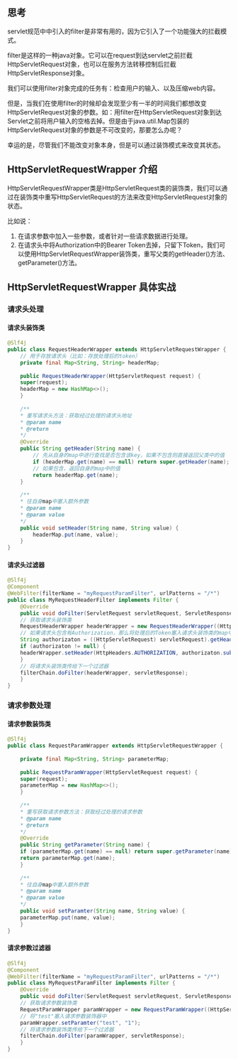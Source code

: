 ## 思考

servlet规范中中引入的filter是非常有用的，因为它引入了一个功能强大的拦截模式。

filter是这样的一种java对象。它可以在request到达servlet之前拦截HttpServletRequest对象，也可以在服务方法转移控制后拦截HttpServletResponse对象。

我们可以使用filter对象完成的任务有：检查用户的输入、以及压缩web内容。

但是，当我们在使用filter的时候却会发现至少有一半的时间我们都想改变HttpServletRequest对象的参数。如：用filter在HttpServletRequest对象到达Servlet之前将用户输入的空格去掉。但是由于java.util.Map包装的HttpServletRequest对象的参数是不可改变的，那要怎么办呢？

幸运的是，尽管我们不能改变对象本身，但是可以通过装饰模式来改变其状态。

## HttpServletRequestWrapper 介绍

HttpServletRequestWrapper类是HttpServletRequest类的装饰类，我们可以通过在装饰类中重写HttpServletRequest的方法来改变HttpServletRequest对象的状态。

比如说：

1. 在请求参数中加入一些参数，或者针对一些请求数据进行处理。
2. 在请求头中将Authorization中的Bearer Token去掉，只留下Token，我们可以使用HttpServletRequestWrapper装饰类，重写父类的getHeader()方法、getParameter()方法。

## HttpServletRequestWrapper 具体实战

### 请求头处理

#### 请求头装饰类

```java
@Slf4j  
public class RequestHeaderWrapper extends HttpServletRequestWrapper {  
	// 用于存放请求头（比如：存放处理后的token）
	private final Map<String, String> headerMap;  
	  
	public RequestHeaderWrapper(HttpServletRequest request) {  
	super(request);  
	headerMap = new HashMap<>();  
	}  
	  
	/**  
	* 重写请求头方法：获取经过处理的请求头地址
	* @param name  
	* @return  
	*/  
	@Override  
	public String getHeader(String name) {  
		// 先从自身的map中进行查找是否包含该key，如果不包含则直接返回父类中的值
		if (headerMap.get(name) == null) return super.getHeader(name);
		// 如果包含，返回自身的map中的值  
		return headerMap.get(name);  
	}  
	  
	/**  
	* 往自身map中塞入额外参数  
	* @param name  
	* @param value  
	*/  
	public void setHeader(String name, String value) {  
		headerMap.put(name, value);  
	}  
}
```

#### 请求头过滤器

```java
@Slf4j  
@Component  
@WebFilter(filterName = "myRequestParamFilter", urlPatterns = "/*")  
public class MyRequestHeaderFilter implements Filter {  
	@Override  
	public void doFilter(ServletRequest servletRequest, ServletResponse servletResponse, FilterChain filterChain) throws IOException, ServletException {  
	// 获取请求头装饰类
	RequestHeaderWrapper headerWrapper = new RequestHeaderWrapper((HttpServletRequest) servletRequest);  
	// 如果请求头包含有Authorization，那么将处理后的Token塞入请求头装饰类的map中
	String authorizaton = ((HttpServletRequest) servletRequest).getHeader(HttpHeaders.AUTHORIZATION);  
	if (authorizaton != null) {  
	headerWrapper.setHeader(HttpHeaders.AUTHORIZATION, authorizaton.substring("Bearer ".length()));  
	}  
	// 将请求头装饰类传给下一个过滤器
	filterChain.doFilter(headerWrapper, servletResponse);  
	}  
}
```

### 请求参数处理

#### 请求参数装饰类

```java
@Slf4j  
public class RequestParamWrapper extends HttpServletRequestWrapper {  
	  
	private final Map<String, String> parameterMap;  
	  
	public RequestParamWrapper(HttpServletRequest request) {  
	super(request);  
	parameterMap = new HashMap<>();  
	}  
	  
	/**  
	* 重写获取请求参数方法：获取经过处理的请求参数 
	* @param name  
	* @return  
	*/  
	@Override  
	public String getParameter(String name) {  
	if (parameterMap.get(name) == null) return super.getParameter(name);  
	return parameterMap.get(name);  
	}  
	  
	/**  
	* 往自身map中塞入额外参数  
	* @param name  
	* @param value  
	*/  
	public void setParamter(String name, String value) {  
	parameterMap.put(name, value);  
	}  
}
```

#### 请求参数过滤器

```java
@Slf4j  
@Component  
@WebFilter(filterName = "myRequestParamFilter", urlPatterns = "/*")  
public class MyRequestParamFilter implements Filter {  
	@Override  
	public void doFilter(ServletRequest servletRequest, ServletResponse servletResponse, FilterChain filterChain) throws IOException, ServletException {  
	// 获取请求参数装饰类
	RequestParamWrapper paramWrapper = new RequestParamWrapper((HttpServletRequest) servletRequest);  
	// 将"test"塞入请求参数装饰器中
	paramWrapper.setParamter("test", "1");  
	// 将请求参数装饰类传给下一个过滤器
	filterChain.doFilter(paramWrapper, servletResponse);  
	}  
}
```

